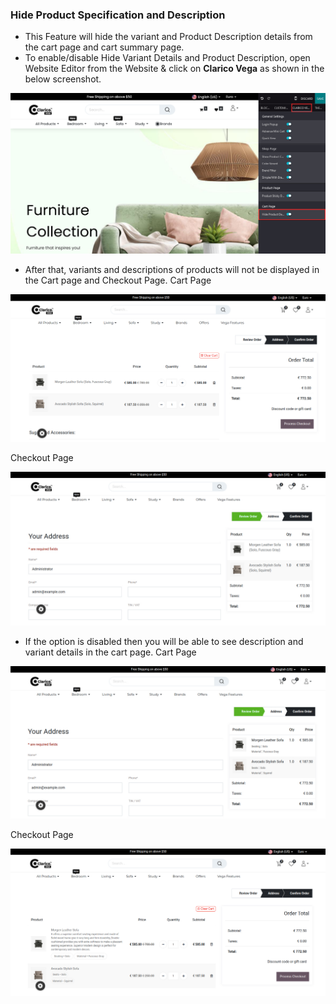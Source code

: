 
### Hide Product Specification and Description



* This Feature will hide the variant and Product Description details from the cart page and cart summary page.
* To enable/disable Hide Variant Details and Product Description, open Website Editor from the Website & click on **Clarico Vega** as shown in the below screenshot.

![](./images/hvpd1.png)

* After that, variants and descriptions of products will not be displayed in the Cart page and Checkout Page.
Cart Page

![](./images/hvpd2.jpg)

Checkout Page

![](./images/hvpd3.jpg)

* If the option is disabled then you will be able to see description and variant details in the cart page.
Cart Page

![](./images/hvpd4.jpg)

Checkout Page

![](./images/hvpd5.jpg)


